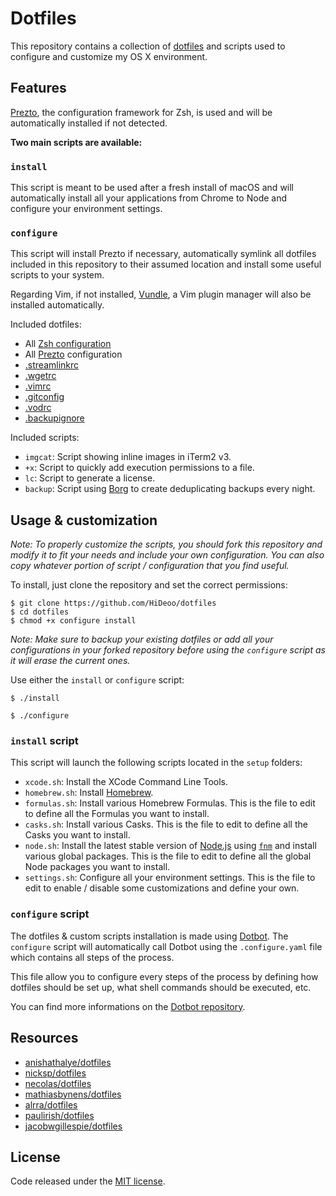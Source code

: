 # Dotfiles

This repository contains a collection of [dotfiles](https://dotfiles.github.io/) and scripts used to configure and customize my OS X environment.

## Features

[Prezto](https://github.com/sorin-ionescu/prezto), the configuration framework for Zsh, is used and will be automatically installed if not detected.

**Two main scripts are available:**

### `install`

This script is meant to be used after a fresh install of macOS and will automatically install all your applications from Chrome to Node and configure your environment settings.

### `configure`

This script will install Prezto if necessary, automatically symlink all dotfiles included in this repository to their assumed location and install some useful scripts to your system.

Regarding Vim, if not installed, [Vundle](https://github.com/VundleVim/Vundle.vim), a Vim plugin manager will also be installed automatically.

Included dotfiles:

  * All [Zsh configuration](http://zsh.sourceforge.net/Intro/intro_3.html#SEC3)
  * All [Prezto](https://github.com/sorin-ionescu/prezto) configuration
  * [.streamlinkrc](https://streamlink.github.io/cli.html#cli-streamlinkrc)
  * [.wgetrc](https://www.gnu.org/software/wget/manual/html_node/Wgetrc-Commands.html)
  * [.vimrc](http://www.vim.org/docs.php)
  * [.gitconfig](https://git-scm.com/docs/git-config)
  * [.vodrc](https://github.com/HiDeoo/vod)
  * [.backupignore](https://borgbackup.readthedocs.io/en/stable/usage/help.html?highlight=fnmatch#borg-help-patterns)

Included scripts:

  * `imgcat`: Script showing inline images in iTerm2 v3.
  * `+x`: Script to quickly add execution permissions to a file.
  * `lc`: Script to generate a license.
  * `backup`: Script using [Borg](https://borgbackup.readthedocs.io/) to create deduplicating backups every night.

## Usage & customization

*Note: To properly customize the scripts, you should fork this repository and modify it to fit your needs and include your own configuration. You can also copy whatever portion of script / configuration that you find useful.*

To install, just clone the repository and set the correct permissions:

```console
$ git clone https://github.com/HiDeoo/dotfiles
$ cd dotfiles
$ chmod +x configure install
```

*Note: Make sure to backup your existing dotfiles or add all your configurations in your forked repository before using the `configure` script as it will erase the current ones.*

Use either the `install` or `configure` script:

```console
$ ./install
```

```console
$ ./configure
```

### `install` script

This script will launch the following scripts located in the `setup` folders:

- `xcode.sh`: Install the XCode Command Line Tools.
- `homebrew.sh`: Install [Homebrew](https://brew.sh/).
- `formulas.sh`: Install various Homebrew Formulas. This is the file to edit to define all the Formulas you want to install.
- `casks.sh`: Install various Casks. This is the file to edit to define all the Casks you want to install.
- `node.sh`: Install the latest stable version of [Node.js](https://nodejs.org) using [`fnm`](https://github.com/Schniz/fnm) and install various global packages. This is the file to edit to define all the global Node packages you want to install.
- `settings.sh`: Configure all your environment settings. This is the file to edit to enable / disable some customizations and define your own.

### `configure` script

The dotfiles & custom scripts installation is made using [Dotbot](https://github.com/anishathalye/dotbot). The `configure` script will automatically call Dotbot using the `.configure.yaml` file which contains all steps of the process.

This file allow you to configure every steps of the process by defining how dotfiles should be set up, what shell commands should be executed, etc.

You can find more informations on the [Dotbot repository](https://github.com/anishathalye/dotbot).

## Resources

* [anishathalye/dotfiles](https://github.com/anishathalye/dotfiles)
* [nicksp/dotfiles](https://github.com/nicksp/dotfiles)
* [necolas/dotfiles](https://github.com/necolas/dotfiles)
* [mathiasbynens/dotfiles](https://github.com/mathiasbynens/dotfiles)
* [alrra/dotfiles](https://github.com/alrra/dotfiles)
* [paulirish/dotfiles](https://github.com/paulirish/dotfiles)
* [jacobwgillespie/dotfiles](https://github.com/jacobwgillespie/dotfiles)


## License

Code released under the [MIT license](https://github.com/HiDeoo/dotfiles/blob/master/LICENSE.md).
